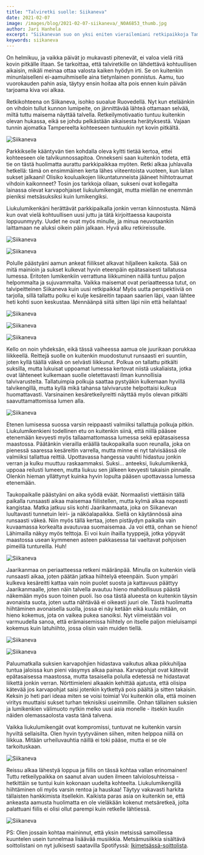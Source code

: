 ```yaml
---
title: "Talviretki suolle: Siikaneva"
date: 2021-02-07
image: /images/blog/2021-02-07-siikaneva/_N0A6853_thumb.jpg
author: Jari Hanhela
excerpt: "Siikanevan suo on yksi eniten vierailemiani retkipaikkoja Tampereen seudulla, mutta runsaista visiiteistä huolimatta olen käynyt siellä ainoastaan sulan maan aikaan. Nyt kun eteläänkin on vihdoin tullut kunnon lumipeite, on jännittävää lähteä ottamaan selvää, miltä tuttu maisema näyttää talvella. Koettavana on myös ensimmäistä kertaa niin kutsutut liukulumikengät."
keywords: siikaneva
---
```


On helmikuu, ja vaikka päivät jo mukavasti pitenevät, ei valoa vielä riitä kovin pitkälle iltaan. Se tarkoittaa, että talviretkille on lähdettävä kohtuullisen aikaisin, mikäli meinaa ottaa valosta kaiken hyödyn irti. Se on kuitenkin minunlaiselleni ei-aamuihmiselle aina tietynlainen ponnistus. Aamu, tuo vuorokauden pahin asia, täytyy ensin hoitaa alta pois ennen kuin päivän tarjoama kiva voi alkaa.

Retkikohteena on Siikaneva, isohko suoalue Ruovedellä. Nyt kun eteläänkin on vihdoin tullut kunnon lumipeite, on jännittävää lähteä ottamaan selvää, miltä tuttu maisema näyttää talvella. Retkeilymotivaatio tuntuu kuitenkin olevan hukassa, eikä se johdu pelkästään aikaisesta herätyksestä. Vajaan tunnin ajomatka Tampereelta kohteeseen tuntuukin nyt kovin pitkältä.

![Siikaneva](/images/blog/2021-02-07-siikaneva/_N0A7003_thumb.jpg)

Parkkikselle kääntyvän tien kohdalla oleva kyltti tietää kertoa, ettei kohteeseen ole talvikunnossapitoa. Onnekseni saan kuitenkin todeta, että tie on tästä huolimatta aurattu parkkipaikkaa myöten. Retki alkaa juhlavalla hetkellä: tämä on ensimmäinen kerta lähes viiteentoista vuoteen, kun laitan sukset jalkaani! Olisiko kouluaikojen liikuntatunneista jääneet hiihtotraumat vihdoin kaikonneet? Tosin jos tarkkoja ollaan, sukseni ovat kollegalta lainassa olevat karvapohjaiset liukulumikengät, mutta miellän ne enemmän pieniksi metsäsuksiksi kuin lumikengiksi. 

Liukulumikenkäni herättävät parkkipaikalla jonkin verran kiinnostusta. Nämä kun ovat vielä kohtuullisen uusi juttu ja tätä kirjoittaessa kaupoista loppuunmyyty. Uudet ne ovat myös minulle, ja minua neuvotaankin laittamaan ne aluksi oikein päin jalkaan. Hyvä alku retkireissulle.

![Siikaneva](/images/blog/2021-02-07-siikaneva/_N0A6831_thumb.jpg "Alkupisteeltä lähtee runsaasti tallattuja polkuja eri suuntiin")

![Siikaneva](/images/blog/2021-02-07-siikaneva/_N0A6828_thumb.jpg)

Polulle päästyäni aamun ankeat fiilikset alkavat hiljalleen kaikota. Sää on mitä mainioin ja sukset kulkevat hyvin eteenpäin epätasaisesti tallatussa lumessa. Eritoten lumikenkiin verrattuna liikkuminen näillä tuntuu paljon helpommalta ja sujuvammalta. Vaikka maisemat ovat periaatteessa tutut, on talvipeitteinen Siikaneva kuin uusi retkipaikka! Myös uutta perspektiiviä on tarjolla, sillä tallattu polku ei kulje kesäreitin tapaan saarien läpi, vaan lähtee heti kohti suon keskustaa. Mennäänpä siitä sitten läpi niin että heilahtaa!

![Siikaneva](/images/blog/2021-02-07-siikaneva/_N0A6841_thumb.jpg "Lyhyen hiihtelyn jälkeen iso suo avautuu koko komeudessaan")

![Siikaneva](/images/blog/2021-02-07-siikaneva/_N0A6886_thumb.jpg)

![Siikaneva](/images/blog/2021-02-07-siikaneva/_N0A6860_thumb.jpg "Suolla on runsaasti pieniä saaria")

Kello on noin yhdeksän, eikä tässä vaiheessa aamua ole juurikaan porukkaa liikkeellä. Reittejä suolle on kuitenkin muodostunut runsaasti eri suuntiin, joten kyllä täällä väkeä on selvästi liikkunut. Polkua on tallattu pitkälti suksilla, mutta lukuisat uppoamat lumessa kertovat niistä uskaliaista, jotka ovat lähteneet kulkemaan suolle oletettavasti ilman kunnollisia talvivarusteita. Tallatuimpia polkuja saattaa pystyäkin kulkemaan hyvillä talvikengillä, mutta kyllä mikä tahansa talvivaruste helpottaisi kulkua huomattavasti. Varsinainen kesäretkeilyreitti näyttää myös olevan pitkälti saavuttamattomissa lumen alla.

![Siikaneva](/images/blog/2021-02-07-siikaneva/_N0A6897_thumb.jpg)

Etenen lumisessa suossa varsin reippaasti valmiiksi tallattuja polkuja pitkin. Liukulumikenkieni todellinen etu on kuitenkin siinä, että niillä pääsee etenemään kevyesti myös tallaamattomassa lumessa sekä epätasaisessa maastossa. Päätänkin vierailla eräällä taukopaikalla suon reunalla, joka on pienessä saaressa kesäreitin varrella, mutta minne ei nyt talvisäässä ole valmiiksi tallattua reittiä. Upottavassa hangessa vauhti hidastuu jonkin verran ja kulku muuttuu raskaammaksi. Suksi... anteeksi, liukulumikenkä, uppoaa reilusti lumeen, mutta liukuu sen jälkeen kevyesti takaisin pinnalle. Olenkin hieman yllättynyt kuinka hyvin lopulta pääsen upottavassa lumessa etenemään.

Taukopaikalle päästyäni on aika syödä eväät. Normaalisti viettäisin tällä paikalla runsaasti aikaa maisemaa fiilistellen, mutta kylmä alkaa nopeasti kangistaa. Matka jatkuu siis kohti Jaarikanmaata, joka on Siikanevan luultavasti tunnetuin leiri- ja näköalapaikka. Siellä on käytännössä aina runsaasti väkeä. Niin myös tällä kertaa, joten pistäydyn paikalla vain kuvaamassa korkealta avautuvaa suomaisemaa. Ja voi että, onhan se hieno! Lähimailla näkyy myös telttoja. Ei voi kuin ihailla tyyppejä, jotka yöpyvät maastossa usean kymmenen asteen pakkasessa tai vaeltavat pohjoisen pimeillä tuntureilla. Huh! 

![Siikaneva](/images/blog/2021-02-07-siikaneva/_N0A6979_thumb.jpg "Näköala Jaarikanmaan laavulta")

Jaarikanmaa on periaatteessa retkeni määränpää. Minulla on kuitenkin vielä runsaasti aikaa, joten päätän jatkaa hiihtelyä eteenpäin. Suon ympäri kulkeva kesäreitti kattaa vain noin puolet suosta ja kattavuus päättyy Jaarikanmaalle, joten näin talvella avautuu hieno mahdollisuus päästä näkemään myös suon toinen puoli. Iso osa tästä alueesta on kuitenkin täysin avonaista suota, joten uutta nähtävää ei oikeasti juuri ole. Tästä huolimatta hiihtäminen avonaisella suolla, jossa ei näy ketään eikä kuulu mitään, on hieno kokemus, jota on vaikea pukea sanoiksi. Nyt viimeistään voi varmuudella sanoa, että erämaisemissa hiihtely on itselle paljon mieluisampi kokemus kuin latuhiihto, jossa olisin vain muiden tiellä.

![Siikaneva](/images/blog/2021-02-07-siikaneva/_N0A6941_thumb.jpg)

![Siikaneva](/images/blog/2021-02-07-siikaneva/_N0A6973_thumb.jpg)

Paluumatkalla suksien karvapohjien hidastava vaikutus alkaa pikkuhiljaa tuntua jaloissa kun pieni väsymys alkaa painaa. Karvapohjat ovat kätevät epätasaisessa maastossa, mutta tasaisella polulla edetessä ne hidastavat liikettä jonkin verran. Nörttimieleni alkaakin kehittää ajatusta, että olisipa kätevää jos karvapohjat saisi jotenkin kytkettyä pois päältä ja sitten takaisin. Keksin jo heti pari ideaa miten se voisi toimia! Voi kuitenkin olla, että moinen viritys muuttaisi sukset turhan teknisiksi useimmille. Onhan tällainen suksien ja lumikenkien välimuoto nytkin melko uusi asia monelle - itsekin kuulin näiden olemassaolosta vasta tänä talvena.

Vaikka liukulumikengät ovat kompromissi, tuntuvat ne kuitenkin varsin hyviltä sellaisilta. Olen hyvin tyytyväinen siihen, miten helppoa niillä on liikkua. Mitään urheiluvauhtia näillä ei toki pääse, mutta ei se ole tarkoituskaan.

![Siikaneva](/images/blog/2021-02-07-siikaneva/_N0A6940_thumb.jpg)

Reissu alkaa lähestyä loppua ja fiilis on tässä kohtaa vallan erinomainen! Tuttu retkeilypaikka on saanut aivan uuden ilmeen talviolosuhteissa - hetkittäin se tuntui kuin kokonaan uudelta kohteelta. Liukulumikengillä hiihtäminen oli myös varsin rentoa ja hauskaa! Täytyy vakavasti harkita tällaisten hankkimista itsellekin. Kaikista paras asia on kuitenkin se, että ankeasta aamusta huolimatta en ole vieläkään kokenut metsäretkeä, jolta palattuani fiilis ei olisi ollut parempi kuin retkelle lähtiessä.

![Siikaneva](/images/blog/2021-02-07-siikaneva/_N0A6997_thumb.jpg)

PS: Olen jossain kohtaa maininnut, että yksin metsissä samoillessa kuuntelen usein tunnelmaa lisäävää musiikkia. Metsämusiikkia sisältävä soittolistani on nyt julkisesti saatavilla Spotifyssä: [Ikimetsässä-soittolista](spotify:playlist:6JA0ROxahUN43wKB03NzRW).



